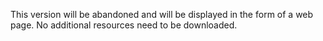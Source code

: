 This version will be abandoned and will be displayed in the form of a web page. No additional resources need to be downloaded.
